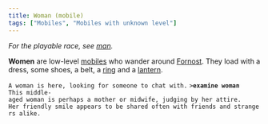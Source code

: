 ```yaml
---
title: Woman (mobile)
tags: ["Mobiles", "Mobiles with unknown level"]
---
```

*For the playable race, see [man](man "wikilink").*

**Women** are low-level [mobiles](mobile "wikilink") who wander around
[Fornost](Fornost "wikilink"). They load with a dress, some shoes, a
belt, a [ring](ring "wikilink") and a [lantern](lantern "wikilink").

`A woman is here, looking for someone to chat with.`
`>`**`examine woman`**
`This middle-aged woman is perhaps a mother or midwife, judging by her attire.`
`Her friendly smile appears to be shared often with friends and strangers alike.`
 